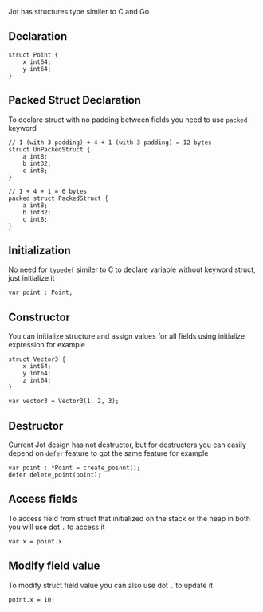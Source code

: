 Jot has structures type similer to C and Go

## Declaration

```
struct Point {
    x int64;
    y int64;
}
```
## Packed Struct Declaration

To declare struct with no padding between fields you need to use `packed` keyword

```
// 1 (with 3 padding) + 4 + 1 (with 3 padding) = 12 bytes
struct UnPackedStruct {
    a int8;
    b int32;
    c int8;
}

// 1 + 4 + 1 = 6 bytes
packed struct PackedStruct {
    a int8;
    b int32;
    c int8;
}
```

## Initialization

No need for `typedef` similer to C to declare variable without keyword struct, just initialize it

```
var point : Point;
```

## Constructor

You can initialize structure and assign values for all fields using initialize expression for example

```
struct Vector3 {
    x int64;
    y int64;
    z int64;
}

var vector3 = Vector3(1, 2, 3);
```

## Destructor

Current Jot design has not destructor, but for destructors you can easily depend on `defer` feature to got the same feature for example

```
var point : *Point = create_poinnt();
defer delete_point(point);
```

## Access fields

To access field from struct that initialized on the stack or the heap in both you will use dot `.` to access it

```
var x = point.x
```

## Modify field value

To modify struct field value you can also use dot `.` to update it

```
point.x = 10;
```